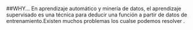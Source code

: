 ##WHY...
En aprendizaje automático y minería de datos, el aprendizaje supervisado es una técnica para deducir una función a partir de datos de entrenamiento.Existen muchos problemas los cualse podemos resolver .
